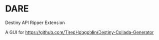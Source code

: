 # DARE 
Destiny API Ripper Extension

A GUI for https://github.com/TiredHobgoblin/Destiny-Collada-Generator
